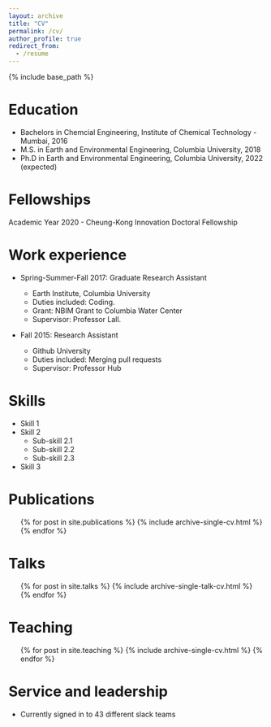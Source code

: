 ```yaml
---
layout: archive
title: "CV"
permalink: /cv/
author_profile: true
redirect_from:
  - /resume
---
```


{% include base_path %}

Education
======
* Bachelors in Chemcial Engineering, Institute of Chemical Technology - Mumbai, 2016
* M.S. in Earth and Environmental Engineering, Columbia University, 2018
* Ph.D in Earth and Environmental Engineering, Columbia University, 2022 (expected)

Fellowships
======
Academic Year 2020 - Cheung-Kong Innovation Doctoral Fellowship

Work experience
======
* Spring-Summer-Fall 2017: Graduate Research Assistant
  * Earth Institute, Columbia University
  * Duties included: Coding.
  * Grant: NBIM Grant to Columbia Water Center
  * Supervisor: Professor Lall.

* Fall 2015: Research Assistant
  * Github University
  * Duties included: Merging pull requests
  * Supervisor: Professor Hub
  
Skills
======
* Skill 1
* Skill 2
  * Sub-skill 2.1
  * Sub-skill 2.2
  * Sub-skill 2.3
* Skill 3

Publications
======
  <ul>{% for post in site.publications %}
    {% include archive-single-cv.html %}
  {% endfor %}</ul>
  
Talks
======
  <ul>{% for post in site.talks %}
    {% include archive-single-talk-cv.html %}
  {% endfor %}</ul>
  
Teaching
======
  <ul>{% for post in site.teaching %}
    {% include archive-single-cv.html %}
  {% endfor %}</ul>
  
Service and leadership
======
* Currently signed in to 43 different slack teams
